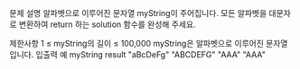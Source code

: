 문제 설명
알파벳으로 이루어진 문자열 myString이 주어집니다. 모든 알파벳을 대문자로 변환하여 return 하는 solution 함수를 완성해 주세요.

제한사항
1 ≤ myString의 길이 ≤ 100,000
myString은 알파벳으로 이루어진 문자열입니다.
입출력 예
myString	result
"aBcDeFg"	"ABCDEFG"
"AAA"	"AAA"